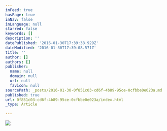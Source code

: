 ```yaml
---
inFeed: true
hasPage: true
inNav: false
inLanguage: null
starred: false
keywords: []
description: ''
datePublished: '2016-01-30T17:39:38.929Z'
dateModified: '2016-01-30T17:39:08.571Z'
title: ''
author: []
authors: []
publisher:
  name: null
  domain: null
  url: null
  favicon: null
sourcePath: _posts/2016-01-30-0f851c03-cd6f-4b89-95ce-0cfbbe0e023a.md
published: true
url: 0f851c03-cd6f-4b89-95ce-0cfbbe0e023a/index.html
_type: Article

---
```

![](https://the-grid-user-content.s3-us-west-2.amazonaws.com/5c5740fb-26cd-496c-a735-c5946347e5e9.jpg)
